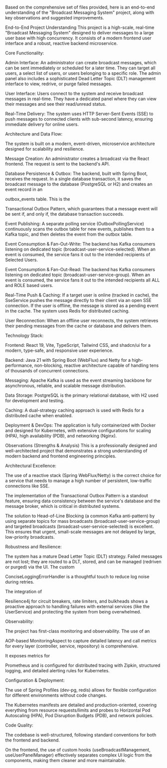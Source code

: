 Based on the comprehensive set of files provided, here is an end-to-end understanding of the "Broadcast Messaging System" project, along with key observations and suggested improvements.

End-to-End Project Understanding
This project is a high-scale, real-time "Broadcast Messaging System" designed to deliver messages to a large user base with high concurrency. It consists of a modern frontend user interface and a robust, reactive backend microservice.

Core Functionality:

Admin Interface: An administrator can create broadcast messages, which can be sent immediately or scheduled for a later time. They can target all users, a select list of users, or users belonging to a specific role. The admin panel also includes a sophisticated Dead Letter Topic (DLT) management interface to view, redrive, or purge failed messages.

User Interface: Users connect to the system and receive broadcast messages in real-time. They have a dedicated panel where they can view their messages and see their read/unread status.

Real-Time Delivery: The system uses HTTP Server-Sent Events (SSE) to push messages to connected clients with sub-second latency, ensuring immediate delivery for online users.


Architecture and Data Flow:

The system is built on a modern, event-driven, microservice architecture designed for scalability and resilience.

Message Creation: An administrator creates a broadcast via the React frontend. The request is sent to the backend's API.

Database Persistence & Outbox: The backend, built with Spring Boot, receives the request. In a single database transaction, it saves the broadcast message to the database (PostgreSQL or H2) and creates an event record in an 

outbox_events table. This is the 


Transactional Outbox Pattern, which guarantees that a message event will be sent if, and only if, the database transaction succeeds.

Event Publishing: A separate polling service (OutboxPollingService) continuously scans the outbox table for new events, publishes them to a Kafka topic, and then deletes the event from the outbox table.

Event Consumption & Fan-Out-Write: The backend has Kafka consumers listening on dedicated topic (broadcast-user-service-selected). When an event is consumed, the service fans it out to the intended recipients of Selected Users.

Event Consumption & Fan-Out-Read: The backend has Kafka consumers listening on dedicated topic (broadcast-user-service-group). When an event is consumed, the service fans it out to the intended recipients all ALL and ROLE based users.

Real-Time Push & Caching: If a target user is online (tracked in cache), the SseService pushes the message directly to their client via an open SSE connection. If the user is offline, the message is stored as a pending event in the cache. The system uses Redis for distributed caching.

User Reconnection: When an offline user reconnects, the system retrieves their pending messages from the cache or database and delivers them.

Technology Stack:


Frontend: React 19, Vite, TypeScript, Tailwind CSS, and shadcn/ui for a modern, type-safe, and responsive user experience.

Backend: Java 21 with Spring Boot (WebFlux) and Netty for a high-performance, non-blocking, reactive architecture capable of handling tens of thousands of concurrent connections.

Messaging: Apache Kafka is used as the event streaming backbone for asynchronous, reliable, and scalable message distribution.

Data Storage: PostgreSQL is the primary relational database, with H2 used for development and testing.

Caching: A dual-strategy caching approach is used with Redis for a distributed cache when enabled.

Deployment & DevOps: The application is fully containerized with Docker and designed for Kubernetes, with extensive configurations for scaling (HPA), high availability (PDB), and networking (Nginx).

Observations (Strengths & Analysis)
This is a professionally designed and well-architected project that demonstrates a strong understanding of modern backend and frontend engineering principles.

Architectural Excellence:

The use of a reactive stack (Spring WebFlux/Netty) is the correct choice for a service that needs to manage a high number of persistent, low-traffic connections like SSE.

The implementation of the Transactional Outbox Pattern is a standout feature, ensuring data consistency between the service's database and the message broker, which is critical in distributed systems.

The solution to Head-of-Line Blocking (a common Kafka anti-pattern) by using separate topics for mass broadcasts (broadcast-user-service-group) and targeted broadcasts (broadcast-user-service-selected) is excellent. This ensures that urgent, small-scale messages are not delayed by large, low-priority broadcasts.


Robustness and Resilience:

The system has a mature Dead Letter Topic (DLT) strategy. Failed messages are not lost; they are routed to a DLT, stored, and can be managed (redriven or purged) via the UI. The custom 

ConciseLoggingErrorHandler is a thoughtful touch to reduce log noise during retries.

The integration of 

Resilience4j for circuit breakers, rate limiters, and bulkheads shows a proactive approach to handling failures with external services (like the UserService) and protecting the system from being overwhelmed.

Observability:

The project has first-class monitoring and observability. The use of an 

AOP-based MonitoringAspect to capture detailed latency and call metrics for every layer (controller, service, repository) is comprehensive.

It exposes metrics for 

Prometheus and is configured for distributed tracing with Zipkin, structured logging, and detailed alerting rules for Kubernetes.

Configuration & Deployment:

The use of Spring Profiles (dev-pg, redis) allows for flexible configuration for different environments without code changes.

The Kubernetes manifests are detailed and production-oriented, covering everything from resource requests/limits and probes to Horizontal Pod Autoscaling (HPA), Pod Disruption Budgets (PDB), and network policies.


Code Quality:

The codebase is well-structured, following standard conventions for both the frontend and backend.

On the frontend, the use of custom hooks (useBroadcastManagement, useUserPanelManager) effectively separates complex UI logic from the components, making them cleaner and more maintainable.